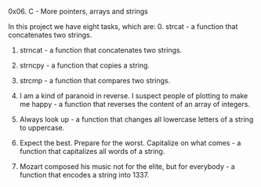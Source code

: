 0x06. C - More pointers, arrays and strings

In this project we have eight tasks, which are:
0. strcat -  a function that concatenates two strings.

1. strncat - a function that concatenates two strings.

2. strncpy -  a function that copies a string.

3. strcmp - a function that compares two strings.

4. I am a kind of paranoid in reverse. I suspect people of plotting to make me happy  - a function that reverses the content of an array of integers.

5. Always look up - a function that changes all lowercase letters of a string to uppercase.

6. Expect the best. Prepare for the worst. Capitalize on what comes -  a function that capitalizes all words of a string.

7. Mozart composed his music not for the elite, but for everybody - a function that encodes a string into 1337.
